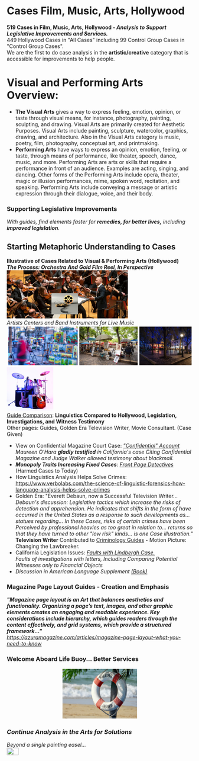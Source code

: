 # Cases Film, Music, Arts, Hollywood
<b>519 Cases in Film, Music, Arts, Hollywood -<i> Analysis to Support Legislative Improvements and Services.</i></b>
<br /> 449 Hollywood Cases in "All Cases" including 99 Control Group Cases in "Control Group Cases".
<br>We are the first to do case analysis in the <b>artistic/creative</b> category that is accessible for improvements to help people. 

# Visual and Performing Arts Overview:
- <b>The Visual Arts</b> gives a way to express feeling, emotion, opinion, or taste through visual means, for instance, photography, painting, sculpting, and drawing. Visual Arts are primarily created for Aesthetic Purposes. Visual Arts include painting, sculpture, watercolor, graphics, drawing, and architecture. Also in the Visual Arts category is music, poetry, film, photography, conceptual art, and printmaking.
- <b>Performing Arts</b> have ways to express an opinion, emotion, feeling, or taste, through means of performance, like theater, speech, dance, music, and more. Performing Arts are arts or skills that require a performance in front of an audience. Examples are acting, singing, and dancing. Other forms of the Performing Arts include opera, theater, magic or illusion performances, mime, spoken word, recitation, and speaking. Performing Arts include conveying a message or artistic expression through their dialogue, voice, and their body.

### Supporting Legislative Improvements</i>
<i>With guides, find elements faster for <b>remedies, for better lives,</b> including <b>improved legislation</b>.</i>

## <b>Starting Metaphoric Understanding to Cases</b><br>
<b>Illustrative of Cases Related to Visual & Performing Arts (Hollywood)</b><br>
<i><b>The Process: Orchestra And Gold Film Reel, In Perspective</b></i><br>
<img src="https://github.com/RescueSocial/Cases_Film_Music_Arts_Hollywood/blob/main/Orchestra And Reel, Gold Film.png" height=65% width=65%><br> 
<i>Artists Centers and Band Instruments for Live Music</i><br>
<img src="https://github.com/RescueSocial/Cases_Film_Music_Arts_Hollywood/blob/main/montmartre artists centers.png"><br> 
<img src="https://github.com/RescueSocial/Cases_Film_Music_Arts_Hollywood/blob/main/rock band instruments-music-live-music.jpg" height=25% width=25%><br>
<a href="https://github.com/RescueSocial/Cases_Film_Music_Arts_Hollywood/blob/main/Linguistics%20Compared%20to%20Investigations%2C%20Hollywood%2C%20Legislation%2C%20Witness%20Testimony.pdf">Guide Comparison<a>:
<b>Linguistics Compared to Hollywood, Legislation, Investigations, and Witness Testimony</b>
<br>Other pages: Guides, Golden Era Television Writer, Movie Consultant. (Case Given)
- View on Confidential Magazine Court Case: <i><a href="http://law2.umkc.edu/faculty/PROJECTS/FTRIALS/confidential/confidentialaccount.html">"Confidential" Account</a></i>
<br><i>Maureen O'Hara <b>gladly testified</b> in California's case Citing Confidential Magazine and Judge Walker allowed testimony about blackmail.</i>
- <b><i>Monopoly Traits Increasing Fixed Cases</b>: <a href="https://www.frontpagedetectives.com/celebrity-justice">Front Page Detectives</a></i> (Harmed Cases to Today)
- How Linguistics Analysis Helps Solve Crimes: https://www.verbolabs.com/the-science-of-linguistic-forensics-how-language-analysis-helps-solve-crimes
- Golden Era: "Everett Debaun, now a Successful Television Writer... <i>Debaun's discussion: Legislative tactics which increase the risks of detection and apprehension.
 He indicates that shifts in the form of have occurred in the United States as a response to such developments as... statues regarding... In these Cases, risks of certain crimes have been Perceived by professional heavies as too great in relation to... returns so that they have turned to other "low risk" kinds... is one Case illustration."</i>
<br><b>Television Writer</b> Contributed to <a href="https://www.google.com/search?q=Everett+DeBaum+criminology&sca_esv=685035f3b39efb62&sca_upv=1&biw=1242&bih=552&tbm=bks&sxsrf=ADLYWIIBvt2jQ1ZskPMwl6soP4-TDdvBPQ%3A1727609933932&ei=TTz5ZtXMOKzm0PEPtouhgQU&ved=0ahUKEwiVp7DDiOiIAxUsMzQIHbZFKFAQ4dUDCAk&uact=5&oq=Everett+DeBaum+criminology&gs_lp=Eg1nd3Mtd2l6LWJvb2tzIhpFdmVyZXR0IERlQmF1bSBjcmltaW5vbG9neUjVBlCRBFiRBHAAeACQAQCYAdcDoAHSBKoBBzAuMS40LTG4AQPIAQD4AQGYAgGgAuEDwgIEECEYCpgDAIgGAZIHAzQtMaAHsAI&sclient=gws-wiz-books">Criminology Guides</a> - Motion Picture: Changing the Lawbreaker. 
- California Legislation Issues:<i> <a href="https://www.fbi.gov/history/famous-cases/lindbergh-kidnapping">Faults with Lindbergh Case.</a>
<br>Faults of investigations with letters, Including Comparing Potential Witnesses only to Financial Objects<br>
- Discussion in American Language Supplement <a href="https://www.google.com/books/edition/American_Language_Supplement_2/G-WrlQMn8OYC?hl=en&gbpv=0&bsq=everett%20debaun">(Book)</i></a>

### <b>Magazine Page Layout Guides - Creation and Emphasis</b><br>
<b><i>"Magazine page layout is an Art that balances aesthetics and functionality. Organizing a page’s text, images, and other graphic elements creates an engaging and readable experience.<i> Key considerations include hierarchy, which guides readers through the content effectively, and grid systems, which provide a structured framework..."<br></i>
</b>https://azuramagazine.com/articles/magazine-page-layout-what-you-need-to-know<br>

### </i><b>Welcome Aboard Life Buoy... Better Services</b>
<center><img src="https://github.com/RescueSocial/Cases_Film_Music_Arts_Hollywood/blob/main/welcome-aboard-life-buoy.jpg" width=40% height=40%/></center>

### <b><i>Continue Analysis in the Arts for Solutions</b>
Beyond a single painting easel...</i><br>
<img src="https://i5.walmartimages.com/asr/de9639da-dd49-44fd-8075-88e6b6eb10ea.396233b3d8c7e17e3fac98289853ebf5.jpeg" height=25% width=25%><br>


